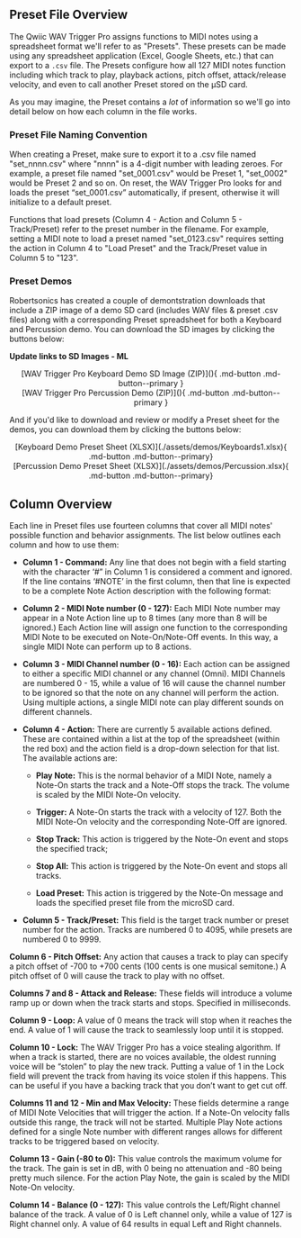 



## Preset File Overview

The Qwiic WAV Trigger Pro assigns functions to MIDI notes using a spreadsheet format we'll refer to as "Presets". These presets can be made using any spreadsheet application (Excel, Google Sheets, etc.) that can export to a `.csv` file. The Presets configure how all 127 MIDI notes function including which track to play, playback actions, pitch offset, attack/release velocity, and even to call another Preset stored on the &micro;SD card. 

As you may imagine, the Preset contains a *lot* of information so we'll go into detail below on how each column in the file works.

### Preset File Naming Convention

When creating a Preset, make sure to export it to a .csv file named "set_nnnn.csv" where "nnnn" is a 4-digit number with leading zeroes. For example, a preset file named "set_0001.csv" would be Preset 1, "set_0002" would be Preset 2 and so on. On reset, the WAV Trigger Pro looks for and loads the preset “set_0001.csv” automatically, if present, otherwise it will initialize to a default preset.

Functions that load presets (Column 4 - Action and Column 5 - Track/Preset) refer to the preset number in the filename. For example, setting a MIDI note to load a preset named "set_0123.csv" requires setting the action in Column 4 to "Load Preset" and the Track/Preset value in Column 5 to "123". 

### Preset Demos

Robertsonics has created a couple of demontstration downloads that include a ZIP image of a demo SD card (includes WAV files & preset .csv files) along with a corresponding Preset spreadsheet for both a Keyboard and Percussion demo. You can download the SD images by clicking the buttons below:

**Update links to SD Images - ML**

<center>
[WAV Trigger Pro Keyboard Demo SD Image (ZIP)](){ .md-button .md-button--primary }  
</center>

<center>
[WAV Trigger Pro Percussion Demo (ZIP)](){ .md-button .md-button--primary }
</center>

And if you'd like to download and review or modify a Preset sheet for the demos, you can download them by clicking the buttons below:

<center>
[Keyboard Demo Preset Sheet (XLSX)](./assets/demos/Keyboards1.xlsx){ .md-button .md-button--primary}
</center>

<center>
[Percussion Demo Preset Sheet (XLSX)](./assets/demos/Percussion.xlsx){ .md-button .md-button--primary}
</center>

## Column Overview

Each line in Preset files use fourteen columns that cover all MIDI notes' possible function and behavior assignments. The list below outlines each column and how to use them:

* <b>Column 1 - Command:</b> Any line that does not begin with a field starting with the character ‘#” in Column 1 is considered a comment and ignored. If the line contains ‘#NOTE’ in the first column, then that line is expected to be a complete Note Action description with the following format:

* <b>Column 2 - MIDI Note number (0 - 127):</b> Each MIDI Note number may appear in a Note Action line up to 8 times (any more than 8 will be ignored.) Each Action line will assign one function to the corresponding MIDI Note to be executed on Note-On/Note-Off events. In this way, a single MIDI Note can perform up to 8 actions.

* <b>Column 3 - MIDI Channel number (0 - 16):</b> Each action can be assigned to either a specific MIDI channel or any channel (Omni). MIDI Channels are numbered 0 - 15, while a value of 16 will cause the channel number to be ignored so that the note on any channel will perform the action. Using multiple actions, a single MIDI note can play different sounds on different channels.

* <b>Column 4 - Action:</b> There are currently 5 available actions defined. These are contained within a list at the top of the spreadsheet (within the red box) and the action field is a drop-down selection for that list. The available actions are:

    * <b>Play Note:</b> This is the normal behavior of a MIDI Note, namely a Note-On starts the track and a Note-Off stops the track. The volume is scaled by the MIDI Note-On velocity.

    * <b>Trigger:</b> A Note-On starts the track with a velocity of 127. Both the MIDI Note-On velocity and the corresponding Note-Off are ignored.

    * <b>Stop Track:</b> This action is triggered by the Note-On event and stops the specified track;

    * <b>Stop All:</b> This action is triggered by the Note-On event and stops all tracks.

    * <b>Load Preset:</b> This action is triggered by the Note-On message and loads the specified preset file from the microSD card.

* <b>Column 5 - Track/Preset:</b> This field is the target track number or preset number for the action. Tracks are numbered 0 to 4095, while presets are numbered 0 to 9999.

<b>Column 6 - Pitch Offset:</b> Any action that causes a track to play can specify a pitch offset of -700 to +700 cents (100 cents is one musical semitone.) A pitch offset of 0 will cause the track to play with no offset.

<b>Columns 7 and 8 - Attack and Release:</b> These fields will introduce a volume ramp up or down when the track starts and stops. Specified in milliseconds.

<b>Column 9 - Loop:</b> A value of 0 means the track will stop when it reaches the end. A value of 1 will cause the track to seamlessly loop until it is stopped.

<b>Column 10 - Lock:</b> The WAV Trigger Pro has a voice stealing algorithm. If when a track is started, there are no voices available, the oldest running voice will be “stolen” to play the new track. Putting a value of 1 in the Lock field will prevent the track from having its voice stolen if this happens. This can be useful if you have a backing track that you don’t want to get cut off.

<b>Columns 11 and 12 - Min and Max Velocity:</b> These fields determine a range of MIDI Note Velocities that will trigger the action. If a Note-On velocity falls outside this range, the track will not be started. Multiple Play Note actions defined for a single Note number with different ranges allows for different tracks to be triggered based on velocity.

<b>Column 13 - Gain (-80 to 0):</b> This value controls the maximum volume for the track. The gain is set in dB, with 0 being no attenuation and -80 being pretty much silence. For the action Play Note, the gain is scaled by the MIDI Note-On velocity.

<b>Column 14 - Balance (0 - 127):</b> This value controls the Left/Right channel balance of the track. A value of 0 is Left channel only, while a value of 127 is Right channel only. A value of 64 results in equal Left and Right channels.